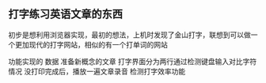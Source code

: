 ## 打字练习英语文章的东西
初步是想利用浏览器实现，最初的想法，上机时发现了金山打字，联想到可以做一个更加现代的打字网站，相似的有一个打单词的网站

功能实现的
数据 准备新概念的文章
打字界面分为两行通过检测键盘输入对比字符情况 没打印完成后，播放一遍文章录音
检测打字效率功能